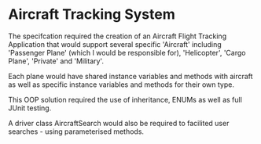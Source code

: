 <h1>Aircraft Tracking System</h1>

<p>The specifcation required the creation of an Aircraft Flight Tracking Application that would support several specific 'Aircraft' including 'Passenger Plane' (which I would be responsible for), 'Helicopter', 'Cargo Plane', 'Private' and 'Military'.</p>

<p>Each plane would have shared instance variables and methods with aircraft as well as specific instance variables and methods for their own type.</p>

<p>This OOP solution required the use of inheritance, ENUMs as well as full JUnit testing.</p>

<p>A driver class AircraftSearch would also be required to facilited user searches - using parameterised methods.</p>
